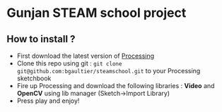 # Gunjan STEAM school project

## How to install ?
- First download the latest version of [Processing](processing.org/)
- Clone this repo using git : `git clone git@github.com:bgaultier/steamschool.git` to your Processing sketchbook
- Fire up Processing and download the following libraries : **Video** and **OpenCV** using lib manager (Sketch→Import Library)
- Press play and enjoy!
